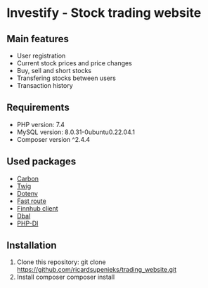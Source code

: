 # Investify - Stock trading website

## Main features
* User registration
* Current stock prices and price changes
* Buy, sell and short stocks
* Transfering stocks between users
* Transaction history

## Requirements
* PHP version: 7.4 
* MySQL version: 8.0.31-0ubuntu0.22.04.1 
* Composer version ^2.4.4

## Used packages
* [Carbon](https://carbon.nesbot.com/)
* [Twig](https://twig.symfony.com/)
* [Dotenv](https://packagist.org/packages/vlucas/phpdotenv)
* [Fast route](https://packagist.org/packages/nikic/fast-route)
* [Finnhub client](https://packagist.org/packages/finnhub/client)
* [Dbal](https://packagist.org/packages/doctrine/dbal)
* [PHP-DI](https://php-di.org/)

## Installation
1. Clone this repository: git clone https://github.com/ricardsupenieks/trading_website.git
2. Install composer composer install

